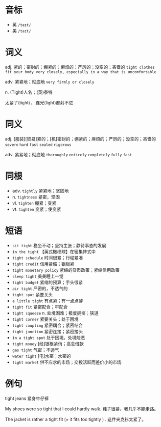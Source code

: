 # 音标

- 英 `/taɪt/`
- 美 `/taɪt/`

# 词义

adj. 紧的；密封的；绷紧的；麻烦的；严厉的；没空的；吝啬的
`tight clothes fit your body very closely, especially in a way that is uncomfortable`

adv. 紧紧地；彻底地
`very firmly or closely`

n. (Tight)人名；(英)泰特




太紧了(tight)， 连光(light)都射不进

# 同义

adj. [服装][贸易]紧的；[机]密封的；绷紧的；麻烦的；严厉的；没空的；吝啬的
`severe` `hard` `fast` `sealed` `rigorous`

adv. 紧紧地；彻底地
`thoroughly` `entirely` `completely` `fully` `fast`

# 同根

- adv. `tightly` 紧紧地；坚固地
- n. `tightness` 紧密，坚固
- vi. `tighten` 绷紧；变紧
- vt. `tighten` 变紧；使变紧

# 短语

- `sit tight` 稳坐不动；坚持主张；静待事态的发展
- `in the tight` 【英式橄榄球】在密集阵式中
- `tight schedule` 时间很紧；行程紧凑
- `tight credit` 信用紧缩；银根紧
- `tight monetary policy` 紧缩的货币政策；紧缩信用政策
- `sleep tight` 美美睡上一觉
- `tight budget` 紧缩的预算；手头很紧
- `air tight` 严密的，不透气的
- `tight spot` 紧要关头
- `a little tight` 有点紧；有一点点醉
- `tight fit` 紧密配合；牢配合
- `tight squeeze` n. 处境困难；极度拥挤；狭道
- `tight corner` 紧要关头；处于困境
- `tight coupling` 紧密耦合；紧密结合
- `tight junction` 紧密连接；紧密接头
- `in a tight spot` 处于困境，处境险恶
- `tight money` [经]银根紧俏；高息借款
- `gas tight` 气密；不透气
- `water tight` [电]水密；水密的
- `tight market` 供不应求的市场；交投活跃而差价小的市场

# 例句

tight jeans
紧身牛仔裤

My shoes were so tight that I could hardly walk.
鞋子很紧，我几乎不能走路。

The jacket is rather a tight fit (= it fits too tightly ) .
这件夹克衫太紧了。


